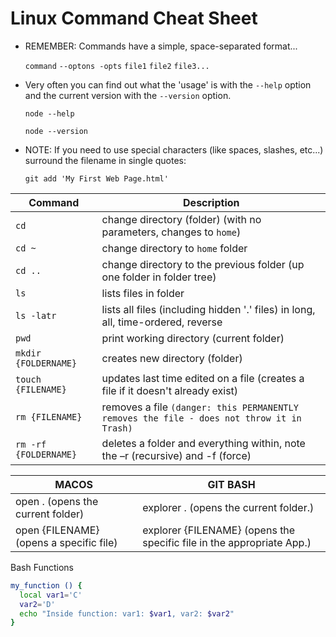 # Linux Command Cheat Sheet 

* REMEMBER: Commands have a simple, space-separated format...

    `command` `--optons -opts` `file1` `file2` `file3...`

* Very often you can find out what the 'usage' is with the `--help` option and the current version with the `--version` option.

    `node --help`

    `node --version`

* NOTE: If you need to use special characters (like spaces, slashes, etc...) surround the filename in single quotes:

    `git add 'My First Web Page.html'`

|Command|Description|
|---|---|
|`cd` |change directory (folder) (with no parameters, changes to `home`)|
|`cd ~` |change directory to `home` folder
|`cd ..` |change directory to the previous folder (up one folder in folder tree)
|`ls`|lists files in folder|
|`ls -latr`| lists all files (including hidden '.' files) in long, all, time-ordered, reverse|
|`pwd` |print working directory (current folder)
|`mkdir {FOLDERNAME}`|creates new directory (folder)
|`touch {FILENAME}` |updates last time edited on a file (creates a file if it doesn't already exist)
|`rm {FILENAME}`|removes a file `(danger: this PERMANENTLY removes the file - does not throw it in Trash)`
|`rm -rf {FOLDERNAME}` |deletes a folder and everything within, note the –r (recursive) and -f (force)

|MACOS|GIT BASH|
|---|---|
|open . (opens the current folder)|explorer . (opens the current folder.)|
|open {FILENAME} (opens a specific file)|explorer {FILENAME} (opens the specific file in the appropriate App.)|

Bash Functions
```sh
my_function () {
  local var1='C'
  var2='D'
  echo "Inside function: var1: $var1, var2: $var2"
}
```
<!--stackedit_data:
eyJoaXN0b3J5IjpbMTI1MzAxOTg5OF19
-->